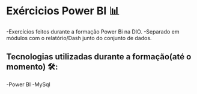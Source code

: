 # Exércicios Power BI 📊
-Exercícios feitos durante a formação Power Bi na DIO.
-Separado em módulos com o relatório/Dash junto do conjunto de dados.


## Tecnologias utilizadas durante a formação(até o momento) 🛠:
-Power BI
-MySql
